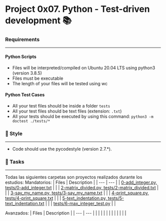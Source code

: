 # Project 0x07. Python - Test-driven development 📚

### Requirements
***
#### Python Scripts
* Files will be interpreted/compiled on Ubuntu 20.04 LTS using python3 (version 3.8.5)
* Files must be executable
* The length of your files will be tested using wc

#### Python Test Cases
* All your test files should be inside a folder `tests`
* All your test files should be text files (extension: `.txt`)
* All your tests should be executed by using this command: `python3 -m doctest ./tests/*`

### 🎨 Style
***
* Code should use the pycodestyle (version 2.7.*).

### 🎯 Tasks
***
Todas las siguientes carpetas son proyectos realizados durante los estudios:
Mandatorios:
| Files | Description |
| --- | --- |
| [0-add_integer.py, tests/0-add_integer.txt]() |  |
| [2-matrix_divided.py, tests/2-matrix_divided.txt]() |  |
| [3-say_my_name.py, tests/3-say_my_name.txt]() |  |
| [4-print_square.py, tests/4-print_square.txt]() |  |
| [5-text_indentation.py, tests/5-text_indentation.txt]() |  |
| [tests/6-max_integer_test.py]() |  |

Avanzados:
| Files | Description |
| --- | --- |
| []() |  |
| []() |  |
| []() |  |
| []() |  |